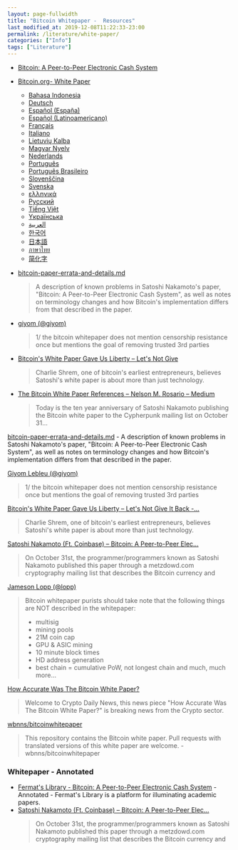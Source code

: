 ```yaml
---
layout: page-fullwidth
title: "Bitcoin Whitepaper -  Resources"
last_modified_at: 2019-12-08T11:22:33-23:00
permalink: /literature/white-paper/
categories: ["Info"]
tags: ["Literature"]
---
```


* [Bitcoin: A Peer-to-Peer Electronic Cash System](https://bitcoin.org/bitcoin.pdf)
* [Bitcoin.org- White Paper](https://bitcoin.org/en/bitcoin-paper)
  * [Bahasa Indonesia](https://bitcoin.org/files/bitcoin-paper/bitcoin_id.pdf)
  * [Deutsch](https://bitcoin.org/files/bitcoin-paper/bitcoin_de.pdf)
  * [Español (España)](https://bitcoin.org/files/bitcoin-paper/bitcoin_es.pdf)
  * [Español (Latinoamericano)](https://bitcoin.org/files/bitcoin-paper/bitcoin_es_latam.pdf)
  * [Français](https://bitcoin.org/files/bitcoin-paper/bitcoin_fr.pdf) 
  * [Italiano](https://bitcoin.org/files/bitcoin-paper/bitcoin_it.pdf) 
  * [Lietuvių Kalba](https://bitcoin.org/files/bitcoin-paper/bitcoin_lt.pdf) 
  * [Magyar Nyelv](https://bitcoin.org/files/bitcoin-paper/bitcoin_hu.pdf) 
  * [Nederlands](https://bitcoin.org/files/bitcoin-paper/bitcoin_nl.pdf) 
  * [Português](https://bitcoin.org/files/bitcoin-paper/bitcoin_pt.pdf)
  * [Português Brasileiro](https://bitcoin.org/files/bitcoin-paper/bitcoin_pt_br.pdf)
  * [Slovenščina](https://bitcoin.org/files/bitcoin-paper/bitcoin_sk.pdf)
  * [Svenska](https://bitcoin.org/files/bitcoin-paper/bitcoin_se.pdf) 
  * [ελληνικά](https://bitcoin.org/files/bitcoin-paper/bitcoin_gr.pdf)
  * [Русский](https://bitcoin.org/files/bitcoin-paper/bitcoin_ru.pdf)
  * [Tiếng Việt](https://bitcoin.org/files/bitcoin-paper/bitcoin_vi.pdf)
  * [Yкраїнська](https://bitcoin.org/files/bitcoin-paper/bitcoin_uk.pdf)
  * [العربية](https://bitcoin.org/files/bitcoin-paper/bitcoin_ar.pdf)
  * [한국어](https://bitcoin.org/files/bitcoin-paper/bitcoin_kr.pdf)
  * [日本語](https://bitcoin.org/files/bitcoin-paper/bitcoin_jp.pdf)
  * [ภาษาไทย](https://bitcoin.org/files/bitcoin-paper/bitcoin_th.pdf)
  * [简化字](https://bitcoin.org/files/bitcoin-paper/bitcoin_zh_cn.pdf)

* [bitcoin-paper-errata-and-details.md](https://gist.github.com/harding/dabea3d83c695e6b937bf090eddf2bb3)
  >A description of known problems in Satoshi Nakamoto's paper, "Bitcoin: A Peer-to-Peer Electronic Cash System", as well as notes on terminology changes and how Bitcoin's implementation differs from that described in the paper.
* [giyom (@giyom)](https://twitter.com/giyom/status/888251611272798208)
  >1/ the bitcoin whitepaper does not mention censorship resistance once but mentions the goal of removing trusted 3rd parties
* [Bitcoin's White Paper Gave Us Liberty – Let's Not Give](https://www.coindesk.com/bitcoins-white-paper-gave-us-liberty-lets-not-give-it-back/)
  >Charlie Shrem, one of bitcoin's earliest entrepreneurs, believes Satoshi's white paper is about more than just technology.
* [The Bitcoin White Paper References – Nelson M. Rosario – Medium](https://medium.com/@nelsonmrosario/the-bitcoin-white-paper-references-857f001f4878)
  >Today is the ten year anniversary of Satoshi Nakamoto publishing the Bitcoin white paper to the Cypherpunk mailing list on October 31…

[bitcoin-paper-errata-and-details.md](https://gist.github.com/harding/dabea3d83c695e6b937bf090eddf2bb3) - A description of known problems in Satoshi Nakamoto's paper, "Bitcoin: A Peer-to-Peer Electronic Cash System", as well as notes on terminology changes and how Bitcoin's implementation differs from that described in the paper. 

[Giyom Lebleu (@giyom)](https://twitter.com/giyom/status/888251611272798208)
  > 1/ the bitcoin whitepaper does not mention censorship resistance once but mentions the goal of removing trusted 3rd parties

[Bitcoin's White Paper Gave Us Liberty – Let's Not Give It Back -...](https://www.coindesk.com/bitcoins-white-paper-gave-us-liberty-lets-not-give-it-back/)
  > Charlie Shrem, one of bitcoin's earliest entrepreneurs, believes Satoshi's white paper is about more than just technology.

[Satoshi Nakamoto (Ft. Coinbase) – Bitcoin: A Peer-to-Peer Elec...](https://genius.com/Satoshi-nakamoto-bitcoin-a-peer-to-peer-electronic-cash-system-annotated) 
  > On October 31st, the programmer/programmers known as Satoshi Nakamoto published this paper through a metzdowd.com cryptography mailing list that describes the Bitcoin currency and

[Jameson Lopp (@lopp)](https://twitter.com/lopp/status/1023689161096785920)
  > Bitcoin whitepaper purists should take note that the following things are NOT described in the whitepaper:
  > 
  > * multisig
  > * mining pools
  > * 21M coin cap
  > * GPU & ASIC mining
  > * 10 minute block times
  > * HD address generation
  > * best chain = cumulative PoW, not longest chain
  > and much, much more...


[How Accurate Was The Bitcoin White Paper?](https://cryptodaily.co.uk/2018/10/how-accurate-was-the-bitcoin-white-paper)
  > Welcome to Crypto Daily News, this news piece "How Accurate Was The Bitcoin White Paper?" is breaking news from the Crypto sector.

[wbnns/bitcoinwhitepaper](https://github.com/wbnns/bitcoinwhitepaper)
  > This repository contains the Bitcoin white paper. Pull requests with translated versions of this white paper are welcome. - wbnns/bitcoinwhitepaper


### Whitepaper - Annotated

* [Fermat's Library - Bitcoin: A Peer-to-Peer Electronic Cash System](https://fermatslibrary.com/s/bitcoin) - Annotated - Fermat's Library is a platform for illuminating academic papers.
* [Satoshi Nakamoto (Ft. Coinbase) – Bitcoin: A Peer-to-Peer Elec...](https://genius.com/Satoshi-nakamoto-bitcoin-a-peer-to-peer-electronic-cash-system-annotated)
  >On October 31st, the programmer/programmers known as Satoshi Nakamoto published this paper through a metzdowd.com cryptography mailing list that describes the Bitcoin currency and
